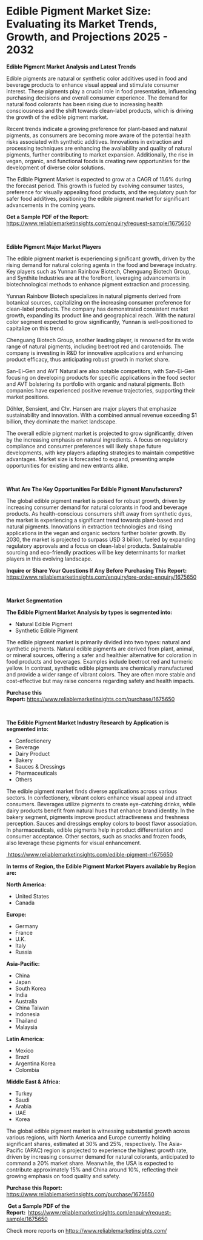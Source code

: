 <p><h1>Edible Pigment Market Size: Evaluating its Market Trends, Growth, and Projections 2025 - 2032</h1></p><p><strong>Edible Pigment Market Analysis and Latest Trends</strong></p>
<p><p>Edible pigments are natural or synthetic color additives used in food and beverage products to enhance visual appeal and stimulate consumer interest. These pigments play a crucial role in food presentation, influencing purchasing decisions and overall consumer experience. The demand for natural food colorants has been rising due to increasing health consciousness and the shift towards clean-label products, which is driving the growth of the edible pigment market.</p><p>Recent trends indicate a growing preference for plant-based and natural pigments, as consumers are becoming more aware of the potential health risks associated with synthetic additives. Innovations in extraction and processing techniques are enhancing the availability and quality of natural pigments, further contributing to market expansion. Additionally, the rise in vegan, organic, and functional foods is creating new opportunities for the development of diverse color solutions.</p><p>The Edible Pigment Market is expected to grow at a CAGR of 11.6% during the forecast period. This growth is fueled by evolving consumer tastes, preference for visually appealing food products, and the regulatory push for safer food additives, positioning the edible pigment market for significant advancements in the coming years.</p></p>
<p><strong>Get a Sample PDF of the Report:&nbsp;</strong> <a href="https://www.reliablemarketinsights.com/enquiry/request-sample/1675650?utm_campaign=2179&utm_medium=2&utm_source=Github&utm_content=ia&utm_term=07042025&utm_id=edible-pigment">https://www.reliablemarketinsights.com/enquiry/request-sample/1675650</a></p>
<p>&nbsp;</p>
<p><strong>Edible Pigment Major Market Players</strong></p>
<p><p>The edible pigment market is experiencing significant growth, driven by the rising demand for natural coloring agents in the food and beverage industry. Key players such as Yunnan Rainbow Biotech, Chenguang Biotech Group, and Synthite Industries are at the forefront, leveraging advancements in biotechnological methods to enhance pigment extraction and processing.</p><p>Yunnan Rainbow Biotech specializes in natural pigments derived from botanical sources, capitalizing on the increasing consumer preference for clean-label products. The company has demonstrated consistent market growth, expanding its product line and geographical reach. With the natural color segment expected to grow significantly, Yunnan is well-positioned to capitalize on this trend.</p><p>Chenguang Biotech Group, another leading player, is renowned for its wide range of natural pigments, including beetroot red and carotenoids. The company is investing in R&D for innovative applications and enhancing product efficacy, thus anticipating robust growth in market share.</p><p>San-Ei-Gen and AVT Natural are also notable competitors, with San-Ei-Gen focusing on developing products for specific applications in the food sector and AVT bolstering its portfolio with organic and natural pigments. Both companies have experienced positive revenue trajectories, supporting their market positions.</p><p>Döhler, Sensient, and Chr. Hansen are major players that emphasize sustainability and innovation. With a combined annual revenue exceeding $1 billion, they dominate the market landscape.</p><p>The overall edible pigment market is projected to grow significantly, driven by the increasing emphasis on natural ingredients. A focus on regulatory compliance and consumer preferences will likely shape future developments, with key players adapting strategies to maintain competitive advantages. Market size is forecasted to expand, presenting ample opportunities for existing and new entrants alike.</p></p>
<p>&nbsp;</p>
<p><strong>What Are The Key Opportunities For Edible Pigment Manufacturers?</strong></p>
<p><p>The global edible pigment market is poised for robust growth, driven by increasing consumer demand for natural colorants in food and beverage products. As health-conscious consumers shift away from synthetic dyes, the market is experiencing a significant trend towards plant-based and natural pigments. Innovations in extraction technologies and rising applications in the vegan and organic sectors further bolster growth. By 2030, the market is projected to surpass USD 3 billion, fueled by expanding regulatory approvals and a focus on clean-label products. Sustainable sourcing and eco-friendly practices will be key determinants for market players in this evolving landscape.</p></p>
<p><strong>Inquire or Share Your Questions If Any Before Purchasing This Report:</strong> <a href="https://www.reliablemarketinsights.com/enquiry/pre-order-enquiry/1675650?utm_campaign=2179&utm_medium=2&utm_source=Github&utm_content=ia&utm_term=07042025&utm_id=edible-pigment">https://www.reliablemarketinsights.com/enquiry/pre-order-enquiry/1675650</a></p>
<p>&nbsp;</p>
<p><strong>Market Segmentation</strong></p>
<p><strong>The Edible Pigment Market Analysis by types is segmented into:</strong></p>
<p><ul><li>Natural Edible Pigment</li><li>Synthetic Edible Pigment</li></ul></p>
<p><p>The edible pigment market is primarily divided into two types: natural and synthetic pigments. Natural edible pigments are derived from plant, animal, or mineral sources, offering a safer and healthier alternative for coloration in food products and beverages. Examples include beetroot red and turmeric yellow. In contrast, synthetic edible pigments are chemically manufactured and provide a wider range of vibrant colors. They are often more stable and cost-effective but may raise concerns regarding safety and health impacts.</p></p>
<p><strong>Purchase this Report:&nbsp;</strong><a href="https://www.reliablemarketinsights.com/purchase/1675650?utm_campaign=2179&utm_medium=2&utm_source=Github&utm_content=ia&utm_term=07042025&utm_id=edible-pigment">https://www.reliablemarketinsights.com/purchase/1675650</a></p>
<p>&nbsp;</p>
<p><strong>The Edible Pigment Market Industry Research by Application is segmented into:</strong></p>
<p><ul><li>Confectionery</li><li>Beverage</li><li>Dairy Product</li><li>Bakery</li><li>Sauces & Dressings</li><li>Pharmaceuticals</li><li>Others</li></ul></p>
<p><p>The edible pigment market finds diverse applications across various sectors. In confectionery, vibrant colors enhance visual appeal and attract consumers. Beverages utilize pigments to create eye-catching drinks, while dairy products benefit from natural hues that enhance brand identity. In the bakery segment, pigments improve product attractiveness and freshness perception. Sauces and dressings employ colors to boost flavor association. In pharmaceuticals, edible pigments help in product differentiation and consumer acceptance. Other sectors, such as snacks and frozen foods, also leverage these pigments for visual enhancement.</p></p>
<p><a href="https://www.reliablemarketinsights.com/edible-pigment-r1675650?utm_campaign=2179&utm_medium=2&utm_source=Github&utm_content=ia&utm_term=07042025&utm_id=edible-pigment">&nbsp;https://www.reliablemarketinsights.com/edible-pigment-r1675650</a></p>
<p><strong>In terms of Region, the Edible Pigment Market Players available by Region are:</strong></p>
<p>
    <p> <strong> North America: </strong>
        <ul>
            <li>United States</li>
            <li>Canada</li>
        </ul>
        </p> 
    <p> <strong> Europe: </strong>
        <ul>
            <li>Germany</li>
            <li>France</li>
            <li>U.K.</li>
            <li>Italy</li>
            <li>Russia</li>
        </ul>
        </p> 
    <p> <strong> Asia-Pacific: </strong>
        <ul>
            <li>China</li>
            <li>Japan</li>
            <li>South Korea</li>
            <li>India</li>
            <li>Australia</li>
            <li>China Taiwan</li>
            <li>Indonesia</li>
            <li>Thailand</li>
            <li>Malaysia</li>
        </ul>
        </p> 
    <p> <strong> Latin America: </strong>
        <ul>
            <li>Mexico</li>
            <li>Brazil</li>
            <li>Argentina Korea</li>
            <li>Colombia</li>
        </ul>
        </p> 
    <p> <strong> Middle East & Africa: </strong>
        <ul>
            <li>Turkey</li>
            <li>Saudi</li>
            <li>Arabia</li>
            <li>UAE</li>
            <li>Korea</li>
        </ul>
    </p>
    </p>
<p><p>The global edible pigment market is witnessing substantial growth across various regions, with North America and Europe currently holding significant shares, estimated at 30% and 25%, respectively. The Asia-Pacific (APAC) region is projected to experience the highest growth rate, driven by increasing consumer demand for natural colorants, anticipated to command a 20% market share. Meanwhile, the USA is expected to contribute approximately 15% and China around 10%, reflecting their growing emphasis on food quality and safety.</p></p>
<p><strong>Purchase this Report: </strong><a href="https://www.reliablemarketinsights.com/purchase/1675650?utm_campaign=2179&utm_medium=2&utm_source=Github&utm_content=ia&utm_term=07042025&utm_id=edible-pigment">https://www.reliablemarketinsights.com/purchase/1675650</a></p>
<p>&nbsp;<strong>Get a Sample PDF of the Report:&nbsp;&nbsp;</strong><a href="https://www.reliablemarketinsights.com/enquiry/request-sample/1675650?utm_campaign=2179&utm_medium=2&utm_source=Github&utm_content=ia&utm_term=07042025&utm_id=edible-pigment">https://www.reliablemarketinsights.com/enquiry/request-sample/1675650</a></p>
<p><strong></strong></p>
<p>Check more reports on <a href="https://www.reliablemarketinsights.com/?utm_campaign=2179&utm_medium=2&utm_source=Github&utm_content=ia&utm_term=07042025&utm_id=edible-pigment">https://www.reliablemarketinsights.com/</a></p>